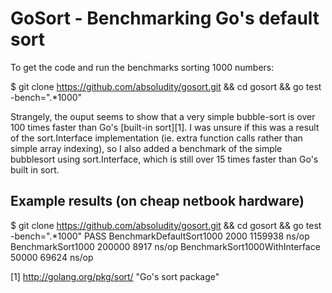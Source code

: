 GoSort - Benchmarking Go's default sort
=======================================

To get the code and run the benchmarks sorting 1000 numbers:

$ git clone https://github.com/absoludity/gosort.git && cd gosort && go test -bench=".*1000"

Strangely, the ouput seems to show that a very simple bubble-sort is over
100 times faster than Go's [built-in sort][1]. I was unsure if this was a
result of the sort.Interface implementation (ie. extra function calls rather
than simple array indexing), so I also added a benchmark of the simple
bubblesort using sort.Interface, which is still over 15 times faster than Go's
built in sort.

Example results (on cheap netbook hardware)
-------------------------------------------
$ git clone https://github.com/absoludity/gosort.git && cd gosort && go test
-bench=".*1000"
PASS
BenchmarkDefaultSort1000            2000           1159938 ns/op
BenchmarkSort1000         200000              8917 ns/op
BenchmarkSort1000WithInterface     50000             69624 ns/op

[1] http://golang.org/pkg/sort/ "Go's sort package"


